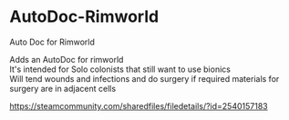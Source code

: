 # AutoDoc-Rimworld 
Auto Doc for Rimworld 

Adds an AutoDoc for rimworld <br/>
It's intended for Solo colonists that still want to use bionics <br/>
Will tend wounds and infections and 
do surgery if required materials for surgery are in adjacent cells 

https://steamcommunity.com/sharedfiles/filedetails/?id=2540157183
